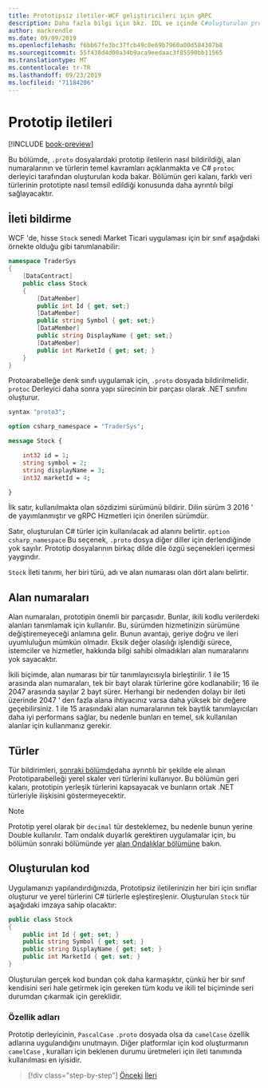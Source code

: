 ```yaml
---
title: Prototipsiz iletiler-WCF geliştiricileri için gRPC
description: Daha fazla bilgi için bkz. IDL ve içinde C#oluşturulan prototip.
author: markrendle
ms.date: 09/09/2019
ms.openlocfilehash: f6bb67fe3bc37fcb49c0e69b7960a00d584307b8
ms.sourcegitcommit: 55f438d4d00a34b9aca9eedaac3f85590bb11565
ms.translationtype: MT
ms.contentlocale: tr-TR
ms.lasthandoff: 09/23/2019
ms.locfileid: "71184206"
---
```

# <a name="protobuf-messages"></a>Prototip iletileri

[!INCLUDE [book-preview](../../../includes/book-preview.md)]

Bu bölümde, `.proto` dosyalardaki prototip iletilerin nasıl bildirildiği, alan numaralarının ve türlerin temel kavramları açıklanmakta ve C# `protoc` derleyici tarafından oluşturulan koda bakar. Bölümün geri kalanı, farklı veri türlerinin prototipte nasıl temsil edildiği konusunda daha ayrıntılı bilgi sağlayacaktır.

## <a name="declaring-a-message"></a>İleti bildirme

WCF 'de, hisse `Stock` senedi Market Ticari uygulaması için bir sınıf aşağıdaki örnekte olduğu gibi tanımlanabilir:

```csharp
namespace TraderSys
{
    [DataContract]
    public class Stock
    {
        [DataMember]
        public int Id { get; set;}
        [DataMember]
        public string Symbol { get; set;}
        [DataMember]
        public string DisplayName { get; set;}
        [DataMember]
        public int MarketId { get; set; }
    }
}
```

Protoarabelleğe denk sınıfı uygulamak için, `.proto` dosyada bildirilmelidir. `protoc` Derleyici daha sonra yapı sürecinin bir parçası olarak .NET sınıfını oluşturur.

```protobuf
syntax "proto3";

option csharp_namespace = "TraderSys";

message Stock {

    int32 id = 1;
    string symbol = 2;
    string displayName = 3;
    int32 marketId = 4;

}  
```

İlk satır, kullanılmakta olan sözdizimi sürümünü bildirir. Dilin sürüm 3 2016 ' de yayımlanmıştır ve gRPC Hizmetleri için önerilen sürümdür.

Satır, oluşturulan C# türler için kullanılacak ad alanını belirtir. `option csharp_namespace` Bu seçenek, `.proto` dosya diğer diller için derlendiğinde yok sayılır. Prototip dosyalarının birkaç dilde dile özgü seçenekleri içermesi yaygındır.

`Stock` İleti tanımı, her biri türü, adı ve alan numarası olan dört alanı belirtir.

## <a name="field-numbers"></a>Alan numaraları

Alan numaraları, prototipin önemli bir parçasıdır. Bunlar, ikili kodlu verilerdeki alanları tanımlamak için kullanılır. Bu, sürümden hizmetinizin sürümüne değiştiremeyeceği anlamına gelir. Bunun avantajı, geriye doğru ve ileri uyumluluğun mümkün olmadır. Eksik değer olasılığı işlendiği sürece, istemciler ve hizmetler, hakkında bilgi sahibi olmadıkları alan numaralarını yok sayacaktır.

İkili biçimde, alan numarası bir tür tanımlayıcısıyla birleştirilir. 1 ile 15 arasında alan numaraları, tek bir bayt olarak türlerine göre kodlanabilir; 16 ile 2047 arasında sayılar 2 bayt sürer. Herhangi bir nedenden dolayı bir ileti üzerinde 2047 ' den fazla alana ihtiyacınız varsa daha yüksek bir değere geçebilirsiniz. 1 ile 15 arasındaki alan numaralarının tek baytlık tanımlayıcıları daha iyi performans sağlar, bu nedenle bunları en temel, sık kullanılan alanlar için kullanmanız gerekir.

## <a name="types"></a>Türler

Tür bildirimleri, [sonraki bölümde](protobuf-data-types.md)daha ayrıntılı bir şekilde ele alınan Prototiparabelleği yerel skaler veri türlerini kullanıyor. Bu bölümün geri kalanı, prototipin yerleşik türlerini kapsayacak ve bunların ortak .NET türleriyle ilişkisini göstermeyecektir.

> [!NOTE]
> Prototip yerel olarak bir `decimal` tür desteklemez, bu nedenle bunun yerine Double kullanılır. Tam ondalık duyarlık gerektiren uygulamalar için, bu bölümün sonraki bölümünde yer [alan Ondalıklar bölümüne](protobuf-data-types.md#decimals) bakın.

## <a name="the-generated-code"></a>Oluşturulan kod

Uygulamanızı yapılandırdığınızda, Prototipsiz iletilerinizin her biri için sınıflar oluşturur ve yerel türlerini C# türlerle eşleştireşlenir. Oluşturulan `Stock` tür aşağıdaki imzaya sahip olacaktır:

```csharp
public class Stock
{
    public int Id { get; set; }
    public string Symbol { get; set; }
    public string DisplayName { get; set; }
    public int MarketId { get; set; }
}
```

Oluşturulan gerçek kod bundan çok daha karmaşıktır, çünkü her bir sınıf kendisini seri hale getirmek için gereken tüm kodu ve ikili tel biçiminde seri durumdan çıkarmak için gereklidir.

### <a name="property-names"></a>Özellik adları

Prototip derleyicinin, `PascalCase` `.proto` dosyada olsa da `camelCase` özellik adlarına uygulandığını unutmayın. Diğer platformlar için kod oluşturmanın `camelCase` , kuralları için beklenen durumu üretmeleri için ileti tanımında kullanılması en iyisidir.

>[!div class="step-by-step"]
>[Önceki](protocol-buffers.md)
>[İleri](protobuf-data-types.md)
